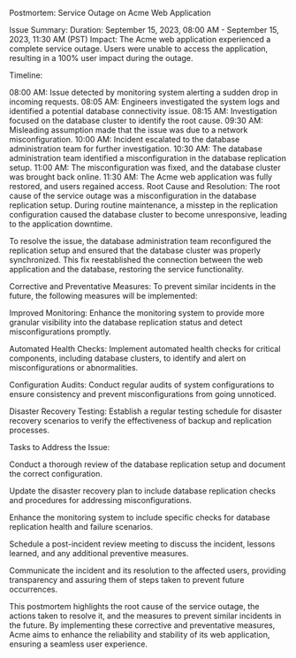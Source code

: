 Postmortem: Service Outage on Acme Web Application

Issue Summary:
Duration: September 15, 2023, 08:00 AM - September 15, 2023, 11:30 AM (PST)
Impact: The Acme web application experienced a complete service outage. Users were unable to access the application, resulting in a 100% user impact during the outage.

Timeline:

08:00 AM: Issue detected by monitoring system alerting a sudden drop in incoming requests.
08:05 AM: Engineers investigated the system logs and identified a potential database connectivity issue.
08:15 AM: Investigation focused on the database cluster to identify the root cause.
09:30 AM: Misleading assumption made that the issue was due to a network misconfiguration.
10:00 AM: Incident escalated to the database administration team for further investigation.
10:30 AM: The database administration team identified a misconfiguration in the database replication setup.
11:00 AM: The misconfiguration was fixed, and the database cluster was brought back online.
11:30 AM: The Acme web application was fully restored, and users regained access.
Root Cause and Resolution:
The root cause of the service outage was a misconfiguration in the database replication setup. During routine maintenance, a misstep in the replication configuration caused the database cluster to become unresponsive, leading to the application downtime.

To resolve the issue, the database administration team reconfigured the replication setup and ensured that the database cluster was properly synchronized. This fix reestablished the connection between the web application and the database, restoring the service functionality.

Corrective and Preventative Measures:
To prevent similar incidents in the future, the following measures will be implemented:

Improved Monitoring: Enhance the monitoring system to provide more granular visibility into the database replication status and detect misconfigurations promptly.

Automated Health Checks: Implement automated health checks for critical components, including database clusters, to identify and alert on misconfigurations or abnormalities.

Configuration Audits: Conduct regular audits of system configurations to ensure consistency and prevent misconfigurations from going unnoticed.

Disaster Recovery Testing: Establish a regular testing schedule for disaster recovery scenarios to verify the effectiveness of backup and replication processes.

Tasks to Address the Issue:

Conduct a thorough review of the database replication setup and document the correct configuration.

Update the disaster recovery plan to include database replication checks and procedures for addressing misconfigurations.

Enhance the monitoring system to include specific checks for database replication health and failure scenarios.

Schedule a post-incident review meeting to discuss the incident, lessons learned, and any additional preventive measures.

Communicate the incident and its resolution to the affected users, providing transparency and assuring them of steps taken to prevent future occurrences.

This postmortem highlights the root cause of the service outage, the actions taken to resolve it, and the measures to prevent similar incidents in the future. By implementing these corrective and preventative measures, Acme aims to enhance the reliability and stability of its web application, ensuring a seamless user experience.
